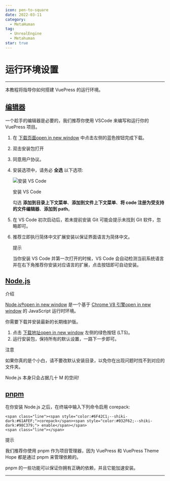 ```yaml
---
icon: pen-to-square
date: 2022-03-11
category:
  - MetaHuman
tag:
  - UnrealEngine
  - Metahuman
star: true
---
```


# **运行环境设置**
---
本教程将指导你如何搭建 VuePress 的运行环境。

##  [编辑器](https://jeffreytsai1004.github.io/posts/WebSiteDeploy/Vuepress/0001.html#编辑器)

一个趁手的编辑器是必要的，我们推荐你使用 VSCode 来编写和运行你的 VuePress 项目。

1.  在 [下载页面open in new window](https://code.visualstudio.com/) 中点击左侧的蓝色按钮完成下载。
    
2.  双击安装包打开
    
3.  同意用户协议。
    
4.  安装选项中，请务必 **全选** 以下选项:
    
    ![安装 VS Code](https://github.com/Jeffreytsai1004/Jeffreytsai1004.github.io/assets/109943015/4a293130-fea7-4e02-bf4d-7ef6f0b5ac34)
    
    安装 VS Code
    
    勾选 **添加到目录上下文菜单**、**添加到文件上下文菜单**、**将 code 注册为受支持的文件编辑器**、**添加到 path**。
    
6.  在 VS Code 初次启动后，若未提前安装 Git 可能会提示未找到 Git 软件，忽略即可。
    
7.  推荐立即执行简体中文扩展安装以保证界面语言为简体中文。
    
    提示
    
    当你安装 VS Code 并第一次打开的时候，VS Code 会自动检测当前系统语言并在右下角推荐你安装对应语言的扩展，点击按钮即可自动安装。
    

## [Node.js](https://theme-hope.vuejs.press/zh/get-started/env.html#pnpm#node-js)

介绍

[Node.js®open in new window](https://nodejs.org/zh-cn/) 是一个基于 [Chrome V8 引擎open in new window](https://v8.dev/) 的 JavaScript 运行时环境。

你需要下载并安装最新的长期维护版。

1.  点击 [下载地址open in new window](https://nodejs.org/en) 左侧的绿色按钮 (LTS)。
2.  运行安装包，保持所有的默认设置，一路下一步即可。

注意

如果你真的是个小白，请不要改默认安装目录，以免你在出现问题时找不到对应的文件夹。

Node.js 本身只会占据几十 M 的空间!

## [pnpm](https://theme-hope.vuejs.press/zh/get-started/env.html#pnpm#pnpm)

在你安装 Node.js 之后，在终端中输入下列命令启用 corepack:

```
<span class="line"><span style="color:#6F42C1;--shiki-dark:#61AFEF;">corepack</span><span style="color:#032F62;--shiki-dark:#98C379;"> enable</span></span>
<span class="line"></span>
```

提示

我们推荐你使用 pnpm 作为项目管理器，因为 VuePress 和 VuePress Theme Hope 都是通过 pnpm 来管理依赖的。

pnpm 的一些功能可以保证你拥有正确的依赖，并且它能加速安装。

---
